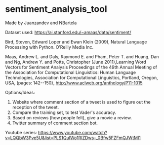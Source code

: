 # sentiment_analysis_tool

Made by Juanzandev and NBartela

Dataset used: https://ai.stanford.edu/~amaas/data/sentiment/

Bird, Steven, Edward Loper and Ewan Klein (2009), Natural Language Processing with Python. O’Reilly
Media Inc.

Maas, Andrew L. and Daly, Raymond E. and Pham, Peter T. and Huang, Dan and Ng, Andrew Y. and Potts, Christopher (June 2011),Learning Word Vectors for Sentiment Analysis Proceedings of the 49th Annual Meeting of the Association for Computational Linguistics: Human Language Technologies, Association for Computational Linguistics, Portland, Oregon, USA, (pages: 142--150}, http://www.aclweb.org/anthology/P11-1015

Options/Ideas:

1. Website where comment section of a tweet is used to figure out the reception of the tweet.
2. Compare the training set, to test Vader's accuracy.
3. Based on reviews (how people felt), give a movie a review.
4. Twitter summary of comment section bot.

Youtube series: https://www.youtube.com/watch?v=LQQbW3Pve5U&list=PLS1QulWo1RIZDws-_0Bfw5FZFmQJWtMl1

